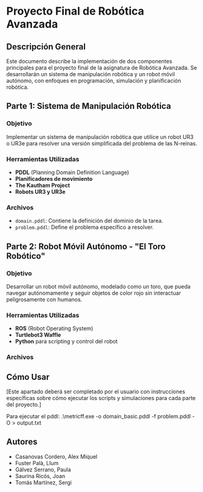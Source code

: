 # Proyecto Final de Robótica Avanzada

## Descripción General

Este documento describe la implementación de dos componentes principales para el proyecto final de la asignatura de Robótica Avanzada. Se desarrollarán un sistema de manipulación robótica y un robot móvil autónomo, con enfoques en programación, simulación y planificación robótica.

## Parte 1: Sistema de Manipulación Robótica

### Objetivo

Implementar un sistema de manipulación robótica que utilice un robot UR3 o UR3e para resolver una versión simplificada del problema de las N-reinas.

### Herramientas Utilizadas

- **PDDL** (Planning Domain Definition Language)
- **Planificadores de movimiento**
- **The Kautham Project**
- **Robots UR3 y UR3e**

### Archivos

- `domain.pddl`: Contiene la definición del dominio de la tarea.
- `problem.pddl`: Define el problema específico a resolver.
<!-- - `simulation_results.md`: Documenta los resultados de las simulaciones.
- `implementation_scripts.py`: Scripts de implementación para el UR3. -->

## Parte 2: Robot Móvil Autónomo - "El Toro Robótico"

### Objetivo

Desarrollar un robot móvil autónomo, modelado como un toro, que pueda navegar autónomamente y seguir objetos de color rojo sin interactuar peligrosamente con humanos.

### Herramientas Utilizadas

- **ROS** (Robot Operating System)
- **Turtlebot3 Waffle**
- **Python** para scripting y control del robot

### Archivos

<!-- - `setup_instructions.md`: Instrucciones detalladas de instalación y configuración.
- `navigation_scripts.py`: Scripts para la navegación y seguimiento del robot.
- `detection_algorithms.py`: Algoritmos para la detección de personas y objetos. -->

## Cómo Usar

[Este apartado deberá ser completado por el usuario con instrucciones específicas sobre cómo ejecutar los scripts y simulaciones para cada parte del proyecto.]


Para ejecutar el pddl: .\metricff.exe -o domain_basic.pddl -f problem.pddl -O > output.txt

## Autores

- Casanovas Cordero, Alex Miquel
- Fuster Palà, Llum
- Gálvez Serrano, Paula
- Saurina Ricós, Joan
- Tomás Martínez, Sergi